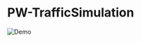# PW-TrafficSimulation
![Demo](https://user-images.githubusercontent.com/1795585/164457558-ad9eaa5c-dc9b-4b75-aba0-aae7c557d14f.png)
